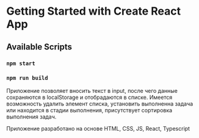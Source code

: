 # Getting Started with Create React App

## Available Scripts

### `npm start`

### `npm run build`

Приложение позволяет вносить текст в input, после чего данные сохраняются в localStorage и отобрадаются в списке. Имеется возможность удалить элемент списка, установить выполненна задача или находится в стадии выполнения, присутствует сортировка выполнения задач.

Приложение разработано на основе HTML, CSS, JS, React, Typescript
